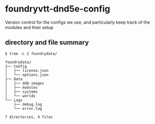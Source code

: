 # foundryvtt-dnd5e-config
Version control for the configs we use, and particularly keep track of the modules and their setup

## directory and file summary

```shell
$ tree -L 2 foundrydata/

foundrydata/
├── Config
│   ├── license.json
│   └── options.json
├── Data
│   ├── ddb-images
│   ├── modules
│   ├── systems
│   └── worlds
└── Logs
    ├── debug.log
    └── error.log

7 directories, 4 files
```
